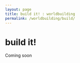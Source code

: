 ```yaml
---
layout: page
title: build it! : worldbuilding
permalink: /worldbuilding/build/
---
```


# build it!

Coming soon

